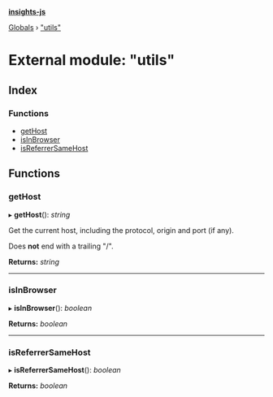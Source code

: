 **[insights-js](../README.md)**

[Globals](../globals.md) › [&quot;utils&quot;](_utils_.md)

# External module: "utils"

## Index

### Functions

* [getHost](_utils_.md#gethost)
* [isInBrowser](_utils_.md#isinbrowser)
* [isReferrerSameHost](_utils_.md#isreferrersamehost)

## Functions

###  getHost

▸ **getHost**(): *string*

Get the current host, including the protocol, origin and port (if any).

Does **not** end with a trailing "/".

**Returns:** *string*

___

###  isInBrowser

▸ **isInBrowser**(): *boolean*

**Returns:** *boolean*

___

###  isReferrerSameHost

▸ **isReferrerSameHost**(): *boolean*

**Returns:** *boolean*